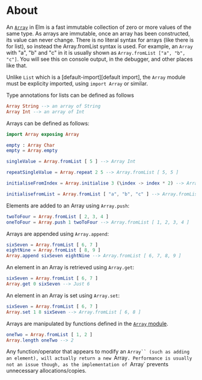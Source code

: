 # About

An [`Array`][array] in Elm is a fast immutable collection of zero or more values of the same type.
As arrays are immutable, once an array has been constructed, its value can never change.
There is no literal syntax for arrays (like there is for list), so instead the Array.fromList syntax is used.
For example, an `Array` with "a", "b" and "c" in it is usually shown as `Array.fromList ["a", "b", "c"]`.
You will see this on console output, in the debugger, and other places like that.

Unlike `List` which is a [default-import][default import], the `Array` module must be explicity imported, using `import Array` or similar.

Type annotations for lists can be defined as follows

```elm
Array String --> an array of String
Array Int --> an array of Int
```

Arrays can be defined as follows:

```elm
import Array exposing Array

empty : Array Char
empty = Array.empty

singleValue = Array.fromList [ 5 ] --> Array Int

repeatSingleValue = Array.repeat 2 5 --> Array.fromList [ 5, 5 ]

initialiseFromIndex = Array.initialise 3 (\index -> index * 2) --> Array.fromList [ 0, 2, 4 ]

initialisefromList = Array.fromList [ "a", "b", "c" ] --> Array.fromList [ "a", "b", "c" ]
```

Elements are added to an Array using `Array.push`:

```elm
twoToFour = Array.fromList [ 2, 3, 4 ]
oneToFour = Array.push 1 twoToFour --> Array.fromList [ 1, 2, 3, 4 ]
```

Arrays are appended using `Array.append`:

```elm
sixSeven = Array.fromList [ 6, 7 ]
eightNine = Array.fromList [ 8, 9 ]
Array.append sixSeven eightNine --> Array.fromList [ 6, 7, 8, 9 ]
```

An element in an Array is retrieved using `Array.get`:

```elm
sixSeven = Array.fromList [ 6, 7 ]
Array.get 0 sixSeven --> Just 6
```

An element in an Array is set using `Array.set`:

```elm
sixSeven = Array.fromList [ 6, 7 ]
Array.set 1 8 sixSeven --> Array.fromList [ 6, 8 ]
```

Arrays are manipulated by functions defined in the [`Array` module][array-module].

```elm
oneTwo = Array.fromList [ 1, 2 ]
Array.length oneTwo --> 2
```

Any function/operator that appears to modify an `Array`` (such as adding an element), will actually return a new `Array`.
Performance is usually not an issue though, as the implementation of `Array` prevents unnecessary allocations/copies.

[array]: https://elmprogramming.com/array.html
[array-module]: https://package.elm-lang.org/packages/elm/core/latest/Array
[default-imports]: https://github.com/elm/core#default-imports
